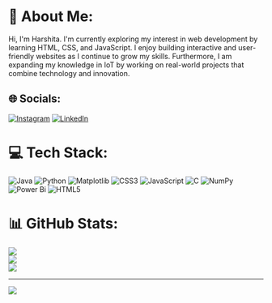 # 💫 About Me:
Hi, I'm Harshita. I'm currently exploring my interest in web development by learning HTML, CSS, and JavaScript. I enjoy building interactive and user-friendly websites as I continue to grow my skills. Furthermore, I am expanding my knowledge in IoT by working on real-world projects that combine technology and innovation.


## 🌐 Socials:
[![Instagram](https://img.shields.io/badge/Instagram-%23E4405F.svg?logo=Instagram&logoColor=white)](https://instagram.com/_harshitarr_) [![LinkedIn](https://img.shields.io/badge/LinkedIn-%230077B5.svg?logo=linkedin&logoColor=white)](https://linkedin.com/in/https://www.linkedin.com/in/harshita-ravindran-revathi-49aaa62b4/) 

# 💻 Tech Stack:
![Java](https://img.shields.io/badge/java-%23ED8B00.svg?style=flat-square&logo=openjdk&logoColor=white) ![Python](https://img.shields.io/badge/python-3670A0?style=flat-square&logo=python&logoColor=ffdd54) ![Matplotlib](https://img.shields.io/badge/Matplotlib-%23ffffff.svg?style=flat-square&logo=Matplotlib&logoColor=black) ![CSS3](https://img.shields.io/badge/css3-%231572B6.svg?style=flat-square&logo=css3&logoColor=white) ![JavaScript](https://img.shields.io/badge/javascript-%23323330.svg?style=flat-square&logo=javascript&logoColor=%23F7DF1E) ![C](https://img.shields.io/badge/c-%2300599C.svg?style=flat-square&logo=c&logoColor=white) ![NumPy](https://img.shields.io/badge/numpy-%23013243.svg?style=flat-square&logo=numpy&logoColor=white) ![Power Bi](https://img.shields.io/badge/power_bi-F2C811?style=flat-square&logo=powerbi&logoColor=black) ![HTML5](https://img.shields.io/badge/html5-%23E34F26.svg?style=flat-square&logo=html5&logoColor=white)
# 📊 GitHub Stats:
![](https://github-readme-stats.vercel.app/api?username=harshitarr&theme=radical&hide_border=false&include_all_commits=false&count_private=false)<br/>
![](https://github-readme-streak-stats.herokuapp.com/?user=harshitarr&theme=radical&hide_border=false)<br/>
![](https://github-readme-stats.vercel.app/api/top-langs/?username=harshitarr&theme=radical&hide_border=false&include_all_commits=false&count_private=false&layout=compact)

---
[![](https://visitcount.itsvg.in/api?id=harshitarr&icon=6&color=5)](https://visitcount.itsvg.in)

<!-- Proudly created with GPRM ( https://gprm.itsvg.in ) -->
